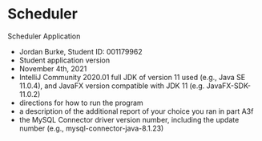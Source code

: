 # Scheduler
Scheduler Application

- Jordan Burke, Student ID: 001179962 
- Student application version
- November 4th, 2021
- IntelliJ Community 2020.01
  full JDK of version 11 used (e.g., Java SE 11.0.4), and JavaFX version compatible with JDK 11 (e.g. JavaFX-SDK-11.0.2)
- directions for how to run the program
- a description of the additional report of your choice you ran in part A3f
- the MySQL Connector driver version number, including the update number (e.g., mysql-connector-java-8.1.23)
